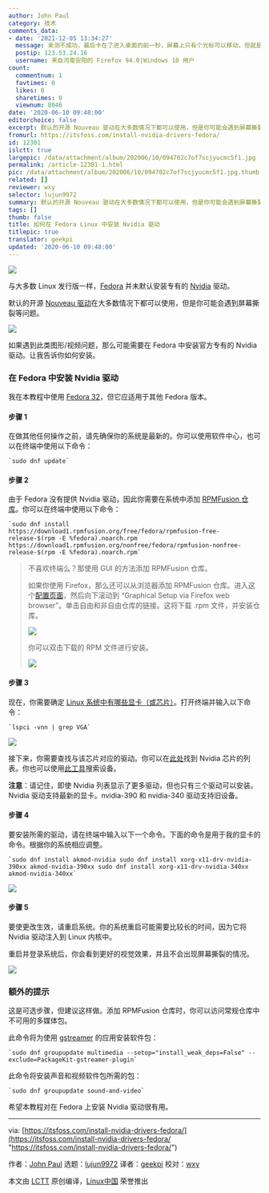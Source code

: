 ```yaml
---
author: John Paul
category: 技术
comments_data:
- date: '2021-12-05 13:34:27'
  message: 亲测不成功，最后卡在了进入桌面的前一秒，屏幕上只有个光标可以移动，但就是进不去桌面
  postip: 123.53.24.16
  username: 来自河南安阳的 Firefox 94.0|Windows 10 用户
count:
  commentnum: 1
  favtimes: 0
  likes: 0
  sharetimes: 0
  viewnum: 8046
date: '2020-06-10 09:48:00'
editorchoice: false
excerpt: 默认的开源 Nouveau 驱动在大多数情况下都可以使用，但是你可能会遇到屏幕撕裂等问题。
fromurl: https://itsfoss.com/install-nvidia-drivers-fedora/
id: 12301
islctt: true
largepic: /data/attachment/album/202006/10/094702c7of7scjyucmc5f1.jpg
permalink: /article-12301-1.html
pic: /data/attachment/album/202006/10/094702c7of7scjyucmc5f1.jpg.thumb.jpg
related: []
reviewer: wxy
selector: lujun9972
summary: 默认的开源 Nouveau 驱动在大多数情况下都可以使用，但是你可能会遇到屏幕撕裂等问题。
tags: []
thumb: false
title: 如何在 Fedora Linux 中安装 Nvidia 驱动
titlepic: true
translator: geekpi
updated: '2020-06-10 09:48:00'
---
```


![](/data/attachment/album/202006/10/094702c7of7scjyucmc5f1.jpg)


与大多数 Linux 发行版一样，[Fedora](https://getfedora.org/ "https://getfedora.org/") 并未默认安装专有的 [Nvidia](https://www.nvidia.com/en-us/ "https://www.nvidia.com/en-us/") 驱动。


默认的开源 [Nouveau 驱动](https://en.wikipedia.org/wiki/Nouveau_(software) "https://en.wikipedia.org/wiki/Nouveau_(software)")在大多数情况下都可以使用，但是你可能会遇到屏幕撕裂等问题。


![](/data/attachment/album/202006/10/095406ysara5absarl6sz0.jpg)


如果遇到此类图形/视频问题，那么可能需要在 Fedora 中安装官方专有的 Nvidia 驱动。让我告诉你如何安装。


### 在 Fedora 中安装 Nvidia 驱动


我在本教程中使用 [Fedora 32](https://itsfoss.com/fedora-32/ "https://itsfoss.com/fedora-32/")，但它应适用于其他 Fedora 版本。


#### 步骤 1


在做其他任何操作之前，请先确保你的系统是最新的。你可以使用软件中心，也可以在终端中使用以下命令：



```
`sudo dnf update`
```

#### 步骤 2


由于 Fedora 没有提供 Nvidia 驱动，因此你需要在系统中添加 [RPMFusion 仓库](https://rpmfusion.org/RPM%20Fusion "https://rpmfusion.org/RPM%20Fusion")。你可以在终端中使用以下命令：



```
`sudo dnf install https://download1.rpmfusion.org/free/fedora/rpmfusion-free-release-$(rpm -E %fedora).noarch.rpm https://download1.rpmfusion.org/nonfree/fedora/rpmfusion-nonfree-release-$(rpm -E %fedora).noarch.rpm`
```


> 
> 不喜欢终端么？那使用 GUI 的方法添加 RPMFusion 仓库。
> 
> 
> 如果你使用 Firefox，那么还可以从浏览器添加 RPMFusion 仓库。进入这个[配置页面](https://rpmfusion.org/Configuration "https://rpmfusion.org/Configuration")，然后向下滚动到 “Graphical Setup via Firefox web browser”。单击自由和非自由仓库的链接。这将下载 .rpm 文件，并安装仓库。
> 
> 
> ![](/data/attachment/album/202006/10/095458vcw1cwuddebw51wx.png)
> 
> 
> 你可以双击下载的 RPM 文件进行安装。
> 
> 
> ![](/data/attachment/album/202006/10/095516m41btg2p5ma5yzcc.png)
> 
> 
> 


#### 步骤 3


现在，你需要确定 [Linux 系统中有哪些显卡（或芯片）](https://itsfoss.com/check-graphics-card-linux/ "https://itsfoss.com/check-graphics-card-linux/")。打开终端并输入以下命令：



```
`lspci -vnn | grep VGA`
```

![](/data/attachment/album/202006/10/095544pdtenrtnj79nnej6.png)


接下来，你需要查找与该芯片对应的驱动。你可以在[此处](https://us.download.nvidia.com/XFree86/Linux-x86/367.57/README/supportedchips.html "https://us.download.nvidia.com/XFree86/Linux-x86/367.57/README/supportedchips.html")找到 Nvidia 芯片的列表。你也可以使用[此工具](https://www.nvidia.com/Download/index.aspx?lang=en-us "https://www.nvidia.com/Download/index.aspx?lang=en-us")搜索设备。


**注意**：请记住，即使 Nvidia 列表显示了更多驱动，但也只有三个驱动可以安装。Nvidia 驱动支持最新的显卡。nvidia-390 和 nvidia-340 驱动支持旧设备。


#### 步骤 4


要安装所需的驱动，请在终端中输入以下一个命令。下面的命令是用于我的显卡的命令。根据你的系统相应调整。



```
`sudo dnf install akmod-nvidia sudo dnf install xorg-x11-drv-nvidia-390xx akmod-nvidia-390xx sudo dnf install xorg-x11-drv-nvidia-340xx akmod-nvidia-340xx`
```

![](/data/attachment/album/202006/10/095605r5upgp7dposncdsv.png)


#### 步骤 5


要使更改生效，请重启系统。你的系统重启可能需要比较长的时间，因为它将 Nvidia 驱动注入到 Linux 内核中。


重启并登录系统后，你会看到更好的视觉效果，并且不会出现屏幕撕裂的情况。


![](/data/attachment/album/202006/10/095624m2rzrzm6c3ryb6x5.jpg)


### 额外的提示


这是可选步骤，但建议这样做。添加 RPMFusion 仓库时，你可以访问常规仓库中不可用的多媒体包。


此命令将为使用 [gstreamer](https://en.wikipedia.org/wiki/GStreamer "https://en.wikipedia.org/wiki/GStreamer") 的应用安装软件包：



```
`sudo dnf groupupdate multimedia --setop="install_weak_deps=False" --exclude=PackageKit-gstreamer-plugin`
```

此命令将安装声音和视频软件包所需的包：



```
`sudo dnf groupupdate sound-and-video`
```

希望本教程对在 Fedora 上安装 Nvidia 驱动很有用。




---


via: [https://itsfoss.com/install-nvidia-drivers-fedora/](https://itsfoss.com/install-nvidia-drivers-fedora/ "https://itsfoss.com/install-nvidia-drivers-fedora/")


作者：[John Paul](https://itsfoss.com/author/john/ "https://itsfoss.com/author/john/") 选题：[lujun9972](https://github.com/lujun9972 "https://github.com/lujun9972") 译者：[geekpi](https://github.com/geekpi "https://github.com/geekpi") 校对：[wxy](https://github.com/wxy "https://github.com/wxy")


本文由 [LCTT](https://github.com/LCTT/TranslateProject "https://github.com/LCTT/TranslateProject") 原创编译，[Linux中国](https://linux.cn/ "https://linux.cn/") 荣誉推出